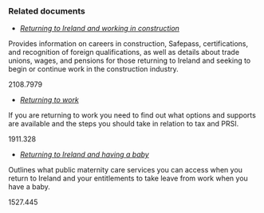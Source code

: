 ###  Related documents

  * [ _Returning to Ireland and working in construction_ ](/en/returning-to-ireland/starting-work/returning-to-ireland-and-working-in-construction/)

Provides information on careers in construction, Safepass, certifications, and
recognition of foreign qualifications, as well as details about trade unions,
wages, and pensions for those returning to Ireland and seeking to begin or
continue work in the construction industry.

2108.7979

  * [ _Returning to work_ ](/en/employment/starting-work-and-changing-job/training-and-looking-for-work/return-to-work/)

If you are returning to work you need to find out what options and supports
are available and the steps you should take in relation to tax and PRSI.

1911.328

  * [ _Returning to Ireland and having a baby_ ](/en/returning-to-ireland/coming-home-with-children/returning-to-ireland-and-having-a-baby/)

Outlines what public maternity care services you can access when you return to
Ireland and your entitlements to take leave from work when you have a baby.

1527.445
